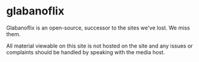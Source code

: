 # glabanoflix

Glabanoflix is an open-source, successor to the sites we've lost. 
We miss them. 

All material viewable on this site is not hosted on the site and any issues or complaints should be handled by speaking with the media host. 
